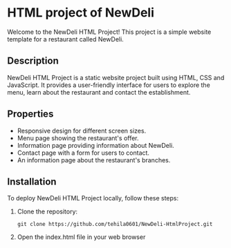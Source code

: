 # HTML project of NewDeli

Welcome to the NewDeli HTML Project! This project is a simple website template for a restaurant called NewDeli.

## Description

NewDeli HTML Project is a static website project built using HTML, CSS and JavaScript. It provides a user-friendly interface for users to explore the menu, learn about the restaurant and contact the establishment.

## Properties

- Responsive design for different screen sizes.
- Menu page showing the restaurant's offer.
- Information page providing information about NewDeli.
- Contact page with a form for users to contact.
- An information page about the restaurant's branches.

## Installation

To deploy NewDeli HTML Project locally, follow these steps:

1. Clone the repository:
   ```
   git clone https://github.com/tehila0601/NewDeli-HtmlProject.git
   ```
2. Open the index.html file in your web browser
